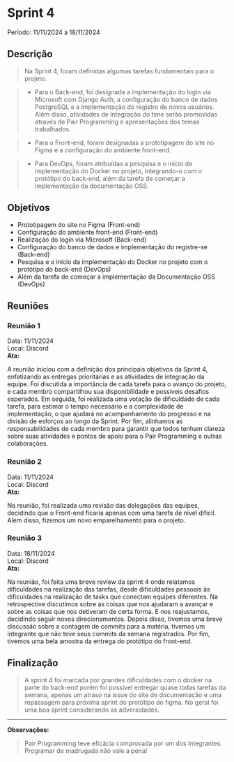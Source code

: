 # Sprint 4
Período: 11/11/2024 a 18/11/2024

## Descrição
> Na Sprint 4, foram definidas algumas tarefas fundamentais para o projeto.

> - Para o Back-end, foi designada a implementação do login via Microsoft com Django Auth, a configuração do banco de dados PostgreSQL e a implementação do registro de novos usuários. Além disso, atividades de integração do time serão promovidas através de Pair Programming e apresentações dos temas trabalhados.

> - Para o Front-end, foram designadas a prototipagem do site no Figma e a configuração do ambiente front-end.

> - Para DevOps, foram atribuídas a pesquisa e o início da implementação do Docker no projeto, integrando-o com o protótipo do back-end, além da tarefa de começar a implementação da documentação OSS.
## Objetivos
- Prototipagem do site no Figma (Front-end)
- Configuração do ambiente front-end (Front-end)
- Realização do login via Microsoft (Back-end)
- Configuração do banco de dados e implementação do registre-se (Back-end)
- Pesquisa e o início da implementação do Docker no projeto com o protótipo do back-end (DevOps)
- Além da tarefa de começar a implementação da Documentação OSS (DevOps)

## Reuniões
### Reunião 1
Data: 11/11/2024  
Local: Discord  
**Ata:**

A reunião iniciou com a definição dos principais objetivos da Sprint 4, enfatizando as entregas prioritárias e as atividades de integração da equipe. Foi discutida a importância de cada tarefa para o avanço do projeto, e cada membro compartilhou sua disponibilidade e possíveis desafios esperados. Em seguida, foi realizada uma votação de dificuldade de cada tarefa, para estimar o tempo necessário e a complexidade de implementação, o que ajudará no acompanhamento do progresso e na divisão de esforços ao longo da Sprint. Por fim, alinhamos as responsabilidades de cada membro para garantir que todos tenham clareza sobre suas atividades e pontos de apoio para o Pair Programming e outras colaborações.

### Reunião 2
Data: 11/11/2024  
Local: Discord  
**Ata:**

Na reunião, foi realizada uma revisão das delegações das equipes, decidindo que o Front-end ficaria apenas com uma tarefa de nível difícil. Além disso, fizemos um novo emparelhamento para o projeto.

### Reunião 3
Data: 18/11/2024  
Local: Discord  
**Ata:**

Na reunião, foi feita uma breve review da sprint 4 onde relatamos dificuldades na realização das tarefas, desde dificuldades pessoais às dificuldades na realização de tasks que conectam equipes diferentes. Na retrospective discutimos sobre as coisas que nos ajudaram a avançar e sobre as coisas que nos detiveram de certa forma. E nos reajustamos, decidindo seguir novos direcionamentos. Depois disso, tivemos uma breve discussão sobre a contagem de commits para a matéria, tivemos um integrante que não teve seus commits da semana registrados. Por fim, tivemos uma bela amostra da entrega do protótipo do front-end.

## Finalização
> A sprint 4 foi marcada por grandes dificuldades com o docker na parte do back-end porém foi possível entregar quase todas tarefas da semana, apenas um atraso na issue do site de documentação e uma repassagem para próxima sprint do protótipo do figma. No geral foi uma boa sprint considerando as adversidades.

---

**Observações:**
> Pair Programming teve eficácia comprovada por um dos integrantes.
> Programar de madrugada não vale a pena!
